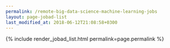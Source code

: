```yaml
---
permalink: /remote-big-data-science-machine-learning-jobs
layout: page-jobad-list
last_modified_at: 2018-06-12T21:08:58+0300
---
```

{% include render_jobad_list.html permalink=page.permalink %}
